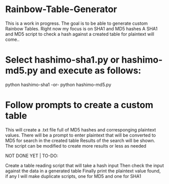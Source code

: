 # Rainbow-Table-Generator
This is a work in progress. 
The goal is to be able to generate custom Rainbow Tables.
Right now my focus is on SHA1 and MD5 hashes
A SHA1 and MD5 script to check a hash against a created table for plaintext will come..

# Select hashimo-sha1.py or hashimo-md5.py and execute as follows:
python hashimo-sha1
-or-
python hashimo-md5.py
# Follow prompts to create a custom table
This will create a .txt file full of MD5 hashes and corresponging plaintext values.
There will be a prompt to enter plaintext that will be converted to MD5 for search in the created table
Results of the search will be shown.
The script can be modified to create more results or less as needed

NOT DONE YET | TO-DO:

Create a table reading script that will take a hash input
Then check the input against the data in a generated table
Finally print the plaintext value found, if any
I will make duplicate scripts, one for MD5 and one for SHA1
